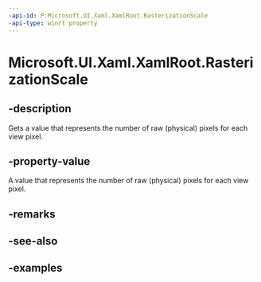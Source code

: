 ```yaml
---
-api-id: P:Microsoft.UI.Xaml.XamlRoot.RasterizationScale
-api-type: winrt property
---
```


<!-- Property syntax.
public double RasterizationScale { get; }
-->

# Microsoft.UI.Xaml.XamlRoot.RasterizationScale

## -description

Gets a value that represents the number of raw (physical) pixels for each view pixel.

## -property-value

A value that represents the number of raw (physical) pixels for each view pixel.

## -remarks

## -see-also

## -examples

